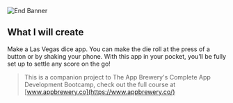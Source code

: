 ![End Banner](Documentation/readme-end-banner.png)

## What I will create

Make a Las Vegas dice app. You can make the die roll at the press of a button or by shaking your phone. With this app in your pocket, you’ll be fully set up to settle any score on the go!

>This is a companion project to The App Brewery's Complete App Development Bootcamp, check out the full course at [www.appbrewery.co](https://www.appbrewery.co/)



